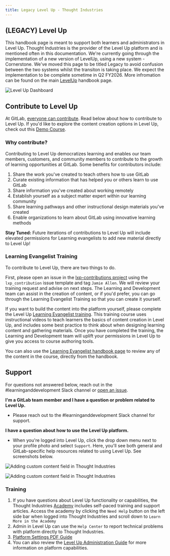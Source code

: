 ```yaml
---
title: Legacy Level Up - Thought Industries
---
```


## (LEGACY) Level Up

This handbook page is meant to support both learners and administrators in Level Up. Thought Industries is the provider of the Level Up platform and is mentioned often in this documentation. We're currently going through the implementation of a new version of LevelUp, using a new system - Cornerstone. We've moved this page to be titled Legacy to avoid confusion between the two systems whilst the transiton is taking place. We expect the implementation to be complete sometime in Q2 FY2026. More infromation can be found on the main [LevelUp](/handbook/people-group/learning-and-development/level-up/) handbook page.

![Level Up Dashboard](/images/people-group/learning-and-development/level-up/dashboard-2.jpg)

## Contribute to Level Up

At GitLab, [everyone can contribute](/handbook/company/mission/#mission). Read below about how to contribute to Level Up. If you'd like to explore the content creation options in Level Up, check out this [Demo Course](https://levelup.gitlab.com/access/saml/login/internal-team-members?returnTo=https://levelup.gitlab.com/learn/course/demo-course).

### Why contribute?

Contributing to Level Up democratizes learning and enables our team members, customers, and community members to contribute to the growth of learning opportunities at GitLab. Some benefits for contributors include:

1. Share the work you've created to teach others how to use GitLab
1. Curate existing information that has helped you or others learn to use GitLab
1. Share information you've created about working remotely
1. Establish yourself as a subject matter expert within our learning community
1. Share learning pathways and other instructional design materials you've created
1. Enable organizations to learn about GitLab using innovative learning methods

**Stay Tuned:** Future iterations of contributions to Level Up will include elevated permissions for Learning evangelists to add new material directly to Level Up!

### Learning Evangelist Training

To contribute to Level Up, there are two things to do.

First, please open an issue in the [lxp-contributions project](https://gitlab.com/gitlab-com/people-group/learning-development/lxp-contributions) using the `lxp_contribution` issue template and tag `Jamie Allen`. We will review your training request and advise on next steps. The Learning and Development team can assist in the creation of content, or if you'd prefer, you can go through the Learning Evangelist Training so that you can create it yourself.

If you want to build the content into the platform yourself, please complete the Level Up [Learning Evangelist training](https://levelup.gitlab.com/access/saml/login/internal-team-members?returnTo=https://levelup.gitlab.com/learn/course/learning-evangelist-training). This training course uses instructional videos to teach learners the basics of content creation in Level Up, and includes some best practice to think about when designing learning content and gathering materials. Once you have completed the training, the Learning and Development team will uplift your permissions in Level Up to give you access to course authoring tools.

You can also use the [Learning Evangelist handbook page](/handbook/people-group/learning-and-development/level-up/course-author-training/) to review any of the content in the course, directly from the handbook.

## Support

For questions not answered below, reach out in the #learninganddevelopment Slack channel or [open an issue](https://gitlab.com/gitlab-com/people-group/learning-development/lxp-contributions).

**I'm a GitLab team member and I have a question or problem related to Level Up.**

- Please reach out to the #learninganddevelopment Slack channel for support.

**I have a question about how to use the Level Up platform.**

- When you're logged into Level Up, click the drop down menu next to your profile photo and select `Support`. Here, you'll see both general and GitLab-specific help resources related to using Level Up. See screenshots below.

![Adding custom content field in Thought Industries](/images/people-group/learning-and-development/level-up/support.jpg)

![Adding custom content field in Thought Industries](/images/people-group/learning-and-development/level-up/support-page.jpg)

### Training

1. If you have questions about Level Up functionality or capabilities, the Thought Industries [Academy](https://academy.thoughtindustries.com/) includes self-paced training and support articles. Access the academy by clicking the `Need Help` button on the left side bar when logged into Thought Industries and scroll down to `Learn More in the Academy`
1. Admin in Level Up can use the `Help Center` to report technical problems with platform directly to Thought Industries.
1. [Platform Settings PDF Guide](https://drive.google.com/file/d/1MXf8NTGRHWloO4WWZYwcRcDzrVucOfcW/view?usp=sharing)
1. You can also review the [Level Up Administration Guide](/handbook/people-group/learning-and-development/level-up/administration/#content-types) for more information on platform capabilities.
